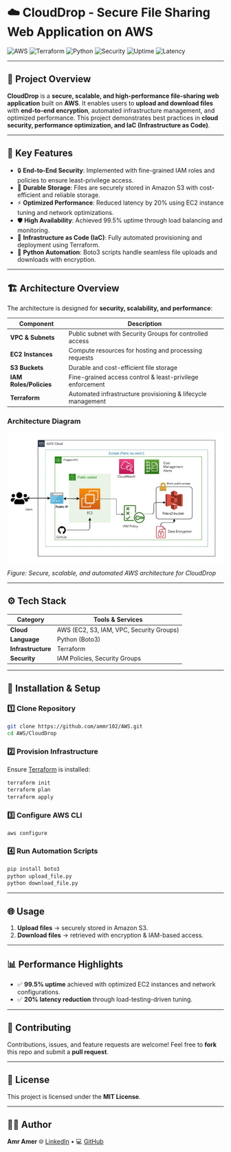 # ☁️ CloudDrop - Secure File Sharing Web Application on AWS

![AWS](https://img.shields.io/badge/AWS-Cloud-orange?logo=amazonaws\&logoColor=white)
![Terraform](https://img.shields.io/badge/IaC-Terraform-blueviolet?logo=terraform\&logoColor=white)
![Python](https://img.shields.io/badge/Python-Boto3-3776AB?logo=python\&logoColor=white)
![Security](https://img.shields.io/badge/Security-IAM-red?logo=awsiam\&logoColor=white)
![Uptime](https://img.shields.io/badge/Uptime-99.5%25-brightgreen)
![Latency](https://img.shields.io/badge/Latency-20%25_Improved-blue)

---

## 🌟 Project Overview

**CloudDrop** is a **secure, scalable, and high-performance file-sharing web application** built on **AWS**.
It enables users to **upload and download files** with **end-to-end encryption**, automated infrastructure management, and optimized performance.
This project demonstrates best practices in **cloud security, performance optimization, and IaC (Infrastructure as Code)**.

---

## 🚀 Key Features

* 🔒 **End-to-End Security**: Implemented with fine-grained IAM roles and policies to ensure least-privilege access.
* 📂 **Durable Storage**: Files are securely stored in Amazon S3 with cost-efficient and reliable storage.
* ⚡ **Optimized Performance**: Reduced latency by 20% using EC2 instance tuning and network optimizations.
* 🛡️ **High Availability**: Achieved 99.5% uptime through load balancing and monitoring.
* 🤖 **Infrastructure as Code (IaC)**: Fully automated provisioning and deployment using Terraform.
* 📝 **Python Automation**: Boto3 scripts handle seamless file uploads and downloads with encryption.

---

## 🏗️ Architecture Overview

The architecture is designed for **security, scalability, and performance**:

| Component              | Description                                                  |
| ---------------------- | ------------------------------------------------------------ |
| **VPC & Subnets**      | Public subnet with Security Groups for controlled access     |
| **EC2 Instances**      | Compute resources for hosting and processing requests        |
| **S3 Buckets**         | Durable and cost-efficient file storage                      |
| **IAM Roles/Policies** | Fine-grained access control & least-privilege enforcement    |
| **Terraform**          | Automated infrastructure provisioning & lifecycle management |

### Architecture Diagram

![CloudDrop Architecture](https://github.com/amramer101/-CloudDrop/blob/main/1745514427629.jpeg "CloudDrop Architecture")

*Figure: Secure, scalable, and automated AWS architecture for CloudDrop*

---

## ⚙️ Tech Stack

| Category           | Tools & Services                         |
| ------------------ | ---------------------------------------- |
| **Cloud**          | AWS (EC2, S3, IAM, VPC, Security Groups) |
| **Language**       | Python (Boto3)                           |
| **Infrastructure** | Terraform                                |
| **Security**       | IAM Policies, Security Groups            |

---

## 🔧 Installation & Setup

### 1️⃣ Clone Repository

```bash
git clone https://github.com/ammr102/AWS.git
cd AWS/CloudDrop
```

### 2️⃣ Provision Infrastructure

Ensure [Terraform](https://www.terraform.io/) is installed:

```bash
terraform init
terraform plan
terraform apply
```

### 3️⃣ Configure AWS CLI

```bash
aws configure
```

### 4️⃣ Run Automation Scripts

```bash
pip install boto3
python upload_file.py
python download_file.py
```

---

## 🌐 Usage

1. **Upload files** → securely stored in Amazon S3.
2. **Download files** → retrieved with encryption & IAM-based access.

---

## 📊 Performance Highlights

* ✅ **99.5% uptime** achieved with optimized EC2 instances and network configurations.
* ✅ **20% latency reduction** through load-testing-driven tuning.

---

## 🤝 Contributing

Contributions, issues, and feature requests are welcome!
Feel free to **fork** this repo and submit a **pull request**.

---

## 📜 License

This project is licensed under the **MIT License**.

---

## 👨‍💻 Author

**Amr Amer**
🌐 [LinkedIn](https://www.linkedin.com/in/amr-amer) • 💻 [GitHub](https://github.com/ammr102)
